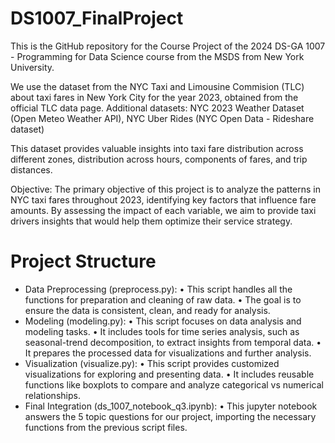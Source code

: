 # DS1007_FinalProject

This is the GitHub repository for the Course Project of the 2024 DS-GA 1007 - Programming for Data Science course from the MSDS from New York University.

We use the dataset from the NYC Taxi and Limousine Commision (TLC) about taxi fares in New York City for the year 2023, obtained from the official TLC data page.  Additional datasets: NYC 2023 Weather Dataset (Open Meteo Weather API), NYC Uber Rides (NYC Open Data - Rideshare dataset)

This dataset provides valuable insights into taxi fare distribution across different zones, distribution across hours, components of fares, and trip distances.

Objective:  The primary objective of this project is to analyze the patterns in NYC taxi fares throughout 2023, identifying key factors that influence fare amounts. By assessing the impact of each variable, we aim to provide taxi drivers insights that would help them optimize their service strategy.

# Project Structure

* Data Preprocessing (preprocess.py):
    •	This script handles all the functions for preparation and cleaning of raw data.
    •	The goal is to ensure the data is consistent, clean, and ready for analysis.
* Modeling (modeling.py):
    •	This script focuses on data analysis and modeling tasks.
    •	It includes tools for time series analysis, such as seasonal-trend decomposition, to extract insights from temporal data.
    •	It prepares the processed data for visualizations and further analysis.
* Visualization (visualize.py):
    •	This script provides customized visualizations for exploring and presenting data.
    •	It includes reusable functions like boxplots to compare and analyze categorical vs numerical relationships.
* Final Integration (ds_1007_notebook_q3.ipynb):
    •	This jupyter notebook answers the 5 topic questions for our project, importing the necessary functions from the previous script files.
